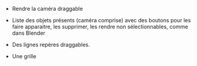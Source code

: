 * Rendre la caméra draggable
* Liste des objets présents (caméra comprise) avec des boutons pour les faire apparaitre, les supprimer, les rendre non sélectionnables, comme dans Blender

* Des lignes repères draggables.
* Une grille
